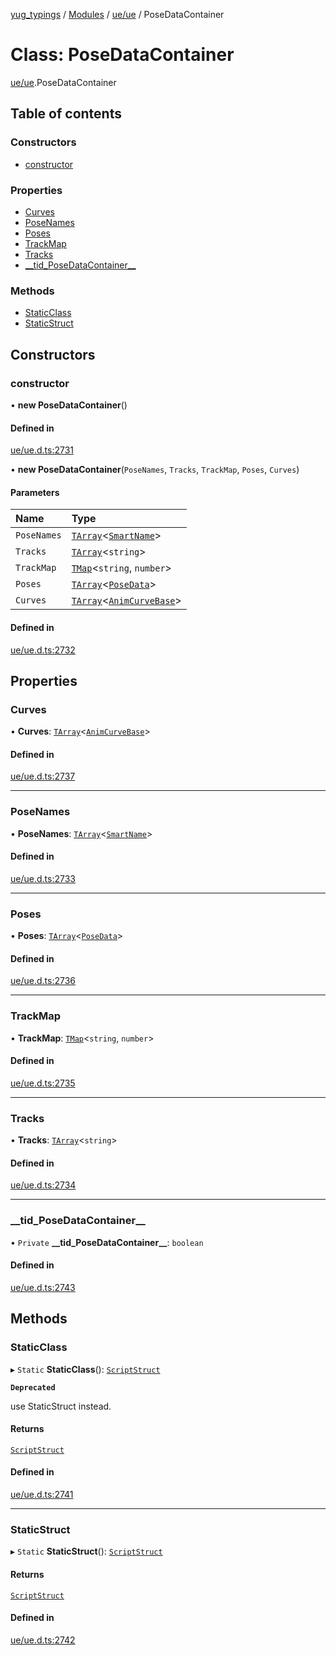 [yug_typings](../README.md) / [Modules](../modules.md) / [ue/ue](../modules/ue_ue.md) / PoseDataContainer

# Class: PoseDataContainer

[ue/ue](../modules/ue_ue.md).PoseDataContainer

## Table of contents

### Constructors

- [constructor](ue_ue.PoseDataContainer.md#constructor)

### Properties

- [Curves](ue_ue.PoseDataContainer.md#curves)
- [PoseNames](ue_ue.PoseDataContainer.md#posenames)
- [Poses](ue_ue.PoseDataContainer.md#poses)
- [TrackMap](ue_ue.PoseDataContainer.md#trackmap)
- [Tracks](ue_ue.PoseDataContainer.md#tracks)
- [\_\_tid\_PoseDataContainer\_\_](ue_ue.PoseDataContainer.md#__tid_posedatacontainer__)

### Methods

- [StaticClass](ue_ue.PoseDataContainer.md#staticclass)
- [StaticStruct](ue_ue.PoseDataContainer.md#staticstruct)

## Constructors

### constructor

• **new PoseDataContainer**()

#### Defined in

[ue/ue.d.ts:2731](https://github.com/YugMetaverse/yug_typings/blob/25cad34/ue/ue.d.ts#L2731)

• **new PoseDataContainer**(`PoseNames`, `Tracks`, `TrackMap`, `Poses`, `Curves`)

#### Parameters

| Name | Type |
| :------ | :------ |
| `PoseNames` | [`TArray`](../interfaces/ue_puerts.TArray.md)<[`SmartName`](ue_ue.SmartName.md)\> |
| `Tracks` | [`TArray`](../interfaces/ue_puerts.TArray.md)<`string`\> |
| `TrackMap` | [`TMap`](../interfaces/ue_puerts.TMap.md)<`string`, `number`\> |
| `Poses` | [`TArray`](../interfaces/ue_puerts.TArray.md)<[`PoseData`](ue_ue.PoseData.md)\> |
| `Curves` | [`TArray`](../interfaces/ue_puerts.TArray.md)<[`AnimCurveBase`](ue_ue.AnimCurveBase.md)\> |

#### Defined in

[ue/ue.d.ts:2732](https://github.com/YugMetaverse/yug_typings/blob/25cad34/ue/ue.d.ts#L2732)

## Properties

### Curves

• **Curves**: [`TArray`](../interfaces/ue_puerts.TArray.md)<[`AnimCurveBase`](ue_ue.AnimCurveBase.md)\>

#### Defined in

[ue/ue.d.ts:2737](https://github.com/YugMetaverse/yug_typings/blob/25cad34/ue/ue.d.ts#L2737)

___

### PoseNames

• **PoseNames**: [`TArray`](../interfaces/ue_puerts.TArray.md)<[`SmartName`](ue_ue.SmartName.md)\>

#### Defined in

[ue/ue.d.ts:2733](https://github.com/YugMetaverse/yug_typings/blob/25cad34/ue/ue.d.ts#L2733)

___

### Poses

• **Poses**: [`TArray`](../interfaces/ue_puerts.TArray.md)<[`PoseData`](ue_ue.PoseData.md)\>

#### Defined in

[ue/ue.d.ts:2736](https://github.com/YugMetaverse/yug_typings/blob/25cad34/ue/ue.d.ts#L2736)

___

### TrackMap

• **TrackMap**: [`TMap`](../interfaces/ue_puerts.TMap.md)<`string`, `number`\>

#### Defined in

[ue/ue.d.ts:2735](https://github.com/YugMetaverse/yug_typings/blob/25cad34/ue/ue.d.ts#L2735)

___

### Tracks

• **Tracks**: [`TArray`](../interfaces/ue_puerts.TArray.md)<`string`\>

#### Defined in

[ue/ue.d.ts:2734](https://github.com/YugMetaverse/yug_typings/blob/25cad34/ue/ue.d.ts#L2734)

___

### \_\_tid\_PoseDataContainer\_\_

• `Private` **\_\_tid\_PoseDataContainer\_\_**: `boolean`

#### Defined in

[ue/ue.d.ts:2743](https://github.com/YugMetaverse/yug_typings/blob/25cad34/ue/ue.d.ts#L2743)

## Methods

### StaticClass

▸ `Static` **StaticClass**(): [`ScriptStruct`](ue_ue.ScriptStruct.md)

**`Deprecated`**

use StaticStruct instead.

#### Returns

[`ScriptStruct`](ue_ue.ScriptStruct.md)

#### Defined in

[ue/ue.d.ts:2741](https://github.com/YugMetaverse/yug_typings/blob/25cad34/ue/ue.d.ts#L2741)

___

### StaticStruct

▸ `Static` **StaticStruct**(): [`ScriptStruct`](ue_ue.ScriptStruct.md)

#### Returns

[`ScriptStruct`](ue_ue.ScriptStruct.md)

#### Defined in

[ue/ue.d.ts:2742](https://github.com/YugMetaverse/yug_typings/blob/25cad34/ue/ue.d.ts#L2742)
